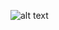 ![alt text](https://media.discordapp.net/attachments/1223688550126714981/1400074700356587631/MAP_reboot_1.png?ex=68948b2c&is=689339ac&hm=61e77a89f9220b01d3d0362a171672d07b1b01011b6dcebb1dd7fa096981253c&=&format=webp&quality=lossless&width=1635&height=1206)
